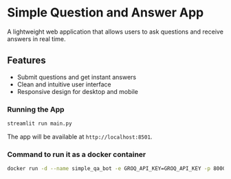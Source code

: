 # Simple Question and Answer App

A lightweight web application that allows users to ask questions and receive answers in real time.

## Features

- Submit questions and get instant answers
- Clean and intuitive user interface
- Responsive design for desktop and mobile

### Running the App

```bash
streamlit run main.py
```

The app will be available at `http://localhost:8501`.


### Command to run it as a docker container

```bash
docker run -d --name simple_qa_bot -e GROQ_API_KEY=GROQ_API_KEY -p 8000:8501 gopinath1723/basic_qa_app:v1
```